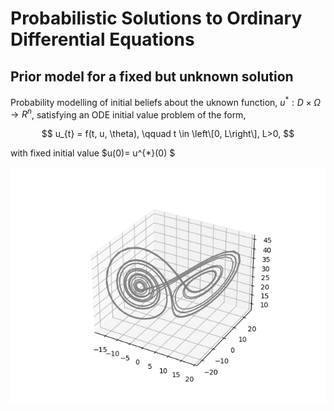 # Probabilistic Solutions to Ordinary Differential Equations
## Prior model for a fixed but unknown solution 

Probability modelling of initial beliefs about the uknown function, $u^{*}: D \times \Omega \rightarrow R^{n}$, satisfying an ODE initial value problem of the form,

$$
u_{t} = f(t, u, \theta), \qquad t \in \left\[0, L\right\], L>0,
$$

with fixed initial value $u(0)= u^{*}(0) $

![Lorenzt system](https://github.com/betochalo/Bayesian_project/blob/main/img/Figure_3.png)

